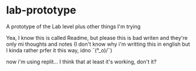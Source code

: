 # lab-prototype
A prototype of the Lab level plus other things I'm trying

Yea, I know this is called Readme, but please this is bad writen and they're only mi thoughts and notes (I don't know why i'm writting this in english but I kinda rather prfer it this way, idno ¯\(°_o)/¯)

now i'm using replit... I think that at least it's working, don't it?